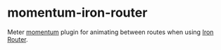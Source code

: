 momentum-iron-router
====================

Meter [momentum](https://github.com/percolatestudio/meteor-momentum) plugin for animating between routes when using [Iron Router](https://github.com/EventedMind/iron-router).

